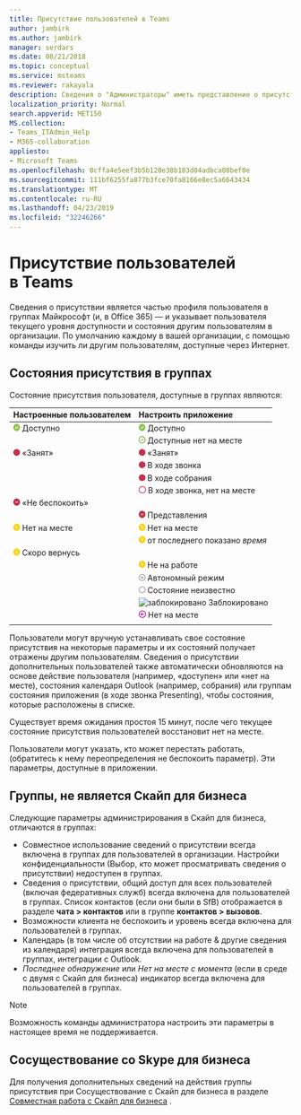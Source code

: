 ```yaml
---
title: Присутствие пользователей в Teams
author: jambirk
ms.author: jambirk
manager: serdars
ms.date: 08/21/2018
ms.topic: conceptual
ms.service: msteams
ms.reviewer: rakayala
description: Сведения о "Администраторы" иметь представление о присутствии в группах.
localization_priority: Normal
search.appverid: MET150
MS.collection:
- Teams_ITAdmin_Help
- M365-collaboration
appliesto:
- Microsoft Teams
ms.openlocfilehash: 0cffa4e5eef3b5b120e38b103d04adbca08bef0e
ms.sourcegitcommit: 111bf6255fa877b3fce70fa8166e8ec5a6643434
ms.translationtype: MT
ms.contentlocale: ru-RU
ms.lasthandoff: 04/23/2019
ms.locfileid: "32246266"
---
```

# <a name="user-presence-in-teams"></a>Присутствие пользователей в Teams

Сведения о присутствии является частью профиля пользователя в группах Майкрософт (и, в Office 365) — и указывает пользователя текущего уровня доступности и состояния другим пользователям в организации. По умолчанию каждому в вашей организации, с помощью команды изучить ли другим пользователям, доступные через Интернет.

## <a name="presence-states-in-teams"></a>Состояния присутствия в группах

Состояние присутствия пользователя, доступные в группах являются:

|Настроенные пользователем|Настроить приложение|
|:--- |:---|
| ![Доступные сведения о присутствии](media/Presence_Available.png) Доступно|![Доступные сведения о присутствии](media/Presence_Available.png) Доступно|
|| ![доступные об отсутствии на работе](media/Presence_Available_OOF.png) Доступные нет на месте |
|  ![«Занят»](media/Presence_Busy.png) «Занят» |  ![«Занят»](media/Presence_Busy.png) «Занят»  |
|| ![«Занят»](media/Presence_Busy.png) В ходе звонка|
|| ![«Занят»](media/Presence_Busy.png) В ходе собрания |
|| ![«занят» об отсутствии на работе](media/Presence_Busy_OOF.png) В ходе звонка, нет на месте|
|  ![«Не беспокоить»](media/Presence_DND.png) «Не беспокоить» ||
|| ![«Не беспокоить»](media/Presence_DND.png) Представления|
| ![Нет на месте](media/Presence_Away.png) Нет на месте| ![Нет на месте](media/Presence_Away.png) Нет на месте|
|| ![Нет на месте](media/Presence_Away.png) от последнего показано *время*|
|![Нет на месте](media/Presence_Away.png) Скоро вернусь| |
|| ![Нет на месте](media/Presence_Away.png)  Не на работе|
|| ![Автономный режим](media/Presence_Offline.png) Автономный режим |
|| ![Неизвестный](media/Presence_Unknown.png) Состояние неизвестно|
||![заблокировано](media/Presence_Blocked.png) Заблокировано |
|| ![Нет на месте](media/Presence_OOF.png) Нет на месте|
|||
 
Пользователи могут вручную устанавливать свое состояние присутствия на некоторые параметры и их состояний получает отражены другим пользователям. Сведения о присутствии дополнительных пользователей также автоматически обновляются на основе действие пользователя (например, «доступен» или «нет на месте), состояния календаря Outlook (например, собрания) или группам состояния приложения (в ходе звонка Presenting), чтобы состояния, которые расположены в списке.

Существует время ожидания простоя 15 минут, после чего текущее состояние присутствия пользователей восстановит нет на месте.

Пользователи могут указать, кто может перестать работать, (обратитесь к нему переопределения не беспокоить параметр). Эти параметры, доступные в приложении.

## <a name="teams-is-not-skype-for-business"></a>Группы, не является Скайп для бизнеса

Следующие параметры администрирования в Скайп для бизнеса, отличаются в группах:
- Совместное использование сведений о присутствии всегда включена в группах для пользователей в организации. Настройки конфиденциальности (Выбор, кто может просматривать сведения о присутствии) недоступен в группах.
- Сведения о присутствии, общий доступ для всех пользователей (включая федеративных служб) всегда включена для пользователей в группах. Список контактов (если они были в SfB) отображается в разделе **чата > контактов** или в группе **контактов > вызовов**.
- Возможности клиента не беспокоить и уровень всегда включена для пользователей в группах.
- Календарь (в том числе об отсутствии на работе & другие сведения из календаря) интеграция всегда включена для пользователей в группах, интеграции с Outlook.
- *Последнее обнаружение* или *Нет на месте с момента* (если в среде с двумя с Скайп для бизнеса) индикатор всегда включена для пользователей в группах.

> [!NOTE]
> Возможность команды администратора настроить эти параметры в настоящее время не поддерживается.


## <a name="coexistence-with-skype-for-business"></a>Сосуществование со Skype для бизнеса

Для получения дополнительных сведений на действия группы присутствия при Сосуществование с Скайп для бизнеса в разделе [Совместная работа с Скайп для бизнеса](coexistence-chat-calls-presence.md) . 
